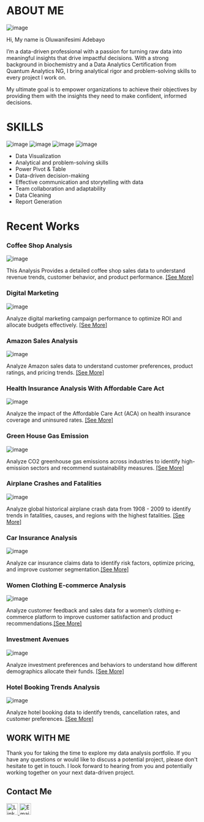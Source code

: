 # ABOUT ME   

![image](https://github.com/user-attachments/assets/a8cfdfef-2ab4-4b8e-b26b-aff582cc8c8b)


Hi, My name is Oluwanifesimi Adebayo 

I’m a data-driven professional with a passion for turning raw data into meaningful insights that drive impactful decisions. With a strong background in biochemistry and a Data Analytics Certification from Quantum Analytics NG, I bring analytical rigor and problem-solving skills to every project I work on.

My ultimate goal is to empower organizations to achieve their objectives by providing them with the insights they need to make confident, informed decisions.


# SKILLS 

![image](https://github.com/user-attachments/assets/2a2f7c6e-fc0a-4c8f-9f11-a14d86623434)   ![image](https://github.com/user-attachments/assets/ad4f961f-b056-491d-ad9d-007c2aa74804)   ![image](https://github.com/user-attachments/assets/81ebfc8e-be6e-49a4-aa9a-8ef0b1dff427)   ![image](https://github.com/user-attachments/assets/13e4cc34-7ca4-4e32-80a9-3b0c977849d2)
 
* Data Visualization
* Analytical and problem-solving skills
* Power Pivot & Table
* Data-driven decision-making
* Effective communication and storytelling with data
* Team collaboration and adaptability
* Data Cleaning
* Report Generation

# Recent Works 

### Coffee Shop Analysis

![image](https://github.com/user-attachments/assets/64859b86-7d5e-411a-9add-0b162bc9f171) 


This Analysis Provides a detailed coffee shop sales data to understand revenue trends, customer behavior, and product performance. [[See More]](https://github.com/Nifemiiiiiiii/Coffee-Shop-Analysis)


### Digital Marketing 
![image](https://github.com/user-attachments/assets/3f93d62d-ec59-405f-8ea6-b0822e152935)


Analyze digital marketing campaign performance to optimize ROI and allocate budgets effectively. [[See More]](https://github.com/Nifemiiiiiiii/Digital-Marketing-Analysis/blob/main/README.md)

### Amazon Sales Analysis
![image](https://github.com/user-attachments/assets/d9839304-eb46-4487-ab51-e1793441b029)

Analyze Amazon sales data to understand customer preferences, product ratings, and pricing trends. [[See More]](https://github.com/Nifemiiiiiiii/Amazon-Sales-/blob/main/README.md)


### Health Insurance Analysis With Affordable Care Act 
![image](https://github.com/user-attachments/assets/25c4bd56-6362-4400-a005-cd0631793b44)

Analyze the impact of the Affordable Care Act (ACA) on health insurance coverage and uninsured rates. [[See More]](https://github.com/Nifemiiiiiiii/Health-Insurance-Analysis/blob/main/README.md)

### Green House Gas Emission
![image](https://github.com/user-attachments/assets/300e7130-912d-4532-8682-9b36e8c0b9f9)

Analyze CO2 greenhouse gas emissions across industries to identify high-emission sectors and recommend sustainability measures.  [[See More]](https://github.com/Nifemiiiiiiii/Green-House-Gas-Emission/blob/main/README.md)

### Airplane Crashes and Fatalities 
![image](https://github.com/user-attachments/assets/00a12c2d-8cc5-4a49-9beb-112a65867c2d)

Analyze global historical airplane crash data from 1908 - 2009 to identify trends in fatalities, causes, and regions with the highest fatalities.  [[See More]](https://github.com/Nifemiiiiiiii/Airplane-crashes/blob/main/README.md)

### Car Insurance Analysis 
![image](https://github.com/user-attachments/assets/9fc56cdb-4f35-46f4-b1a8-9b8909aeae1a)

Analyze car insurance claims data to identify risk factors, optimize pricing, and improve customer segmentation.[[See More]]( https://github.com/Nifemiiiiiiii/Car-Insurance/blob/main/README.md)

### Women Clothing E-commerce Analysis
![image](https://github.com/user-attachments/assets/a9c40162-71d2-4d7b-b69a-5189a0460aec) 

Analyze customer feedback and sales data for a women’s clothing e-commerce platform to improve customer satisfaction and product recommendations.[[See More]]( https://github.com/Nifemiiiiiiii/Women-E-Commerce-Clothing-/blob/main/README.md)


### Investment Avenues
![image](https://github.com/user-attachments/assets/b2862b94-6900-4012-9734-a7e04e387bba) 

Analyze investment preferences and behaviors to understand how different demographics allocate their funds. [[See More]](https://github.com/Nifemiiiiiiii/Investment-Avenue/blob/main/README.md)

### Hotel Booking Trends Analysis
![image](https://github.com/user-attachments/assets/b3f75259-6a6d-4d80-be36-5979dd915455) 

Analyze hotel booking data to identify trends, cancellation rates, and customer preferences. [[See More]](https://github.com/Nifemiiiiiiii/Hotel-Booking/blob/main/README.md)


## WORK WITH ME 
Thank you for taking the time to explore my data analysis portfolio. If you have any questions or would like to discuss a potential project, please don't hesitate to get in touch. I look forward to hearing from you and potentially working together on your next data-driven project.

## Contact Me

<div class="contact-links">
    <a href="https://www.linkedin.com/in/oluwanifesimi-adebayo-9314b633b" target="_blank">
        <img src="C:\Users\Admin\Downloads\icons8-linkedin-48.png
" alt="LinkedIn" width="30">
    </a>
    <a href="mailto:ayodeleadebayo280@gmail.com">
        <img src="!C:\Users\Admin\Downloads\icons8-gmail-48.png
" alt="Email" width="30">
    </a>
</div>




        
  
